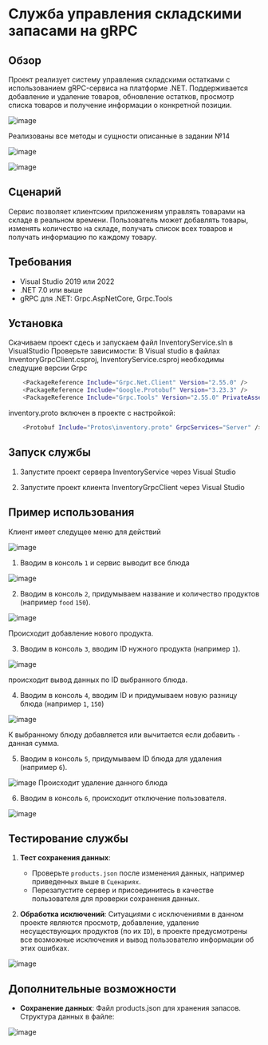 # Служба управления складскими запасами на gRPC

## Обзор
  Проект реализует систему управления складскими остатками с использованием gRPC-сервиса на платформе .NET. Поддерживается добавление и удаление товаров,
обновление остатков, просмотр списка товаров и получение информации о конкретной позиции. 

![image](https://github.com/user-attachments/assets/49347c2f-9b99-4f8e-9e8d-f023d149a130)

Реализованы все методы и сущности описанные в задании №14

![image](https://github.com/user-attachments/assets/2c0926f2-8068-499e-863f-5cf90da9e678)

![image](https://github.com/user-attachments/assets/cd91d71e-f2e4-4e94-88c8-5bfd645e7ba3)


## Сценарий
Сервис позволяет клиентским приложениям управлять товарами на складе в реальном времени. Пользователь может добавлять товары, изменять количество на складе, получать список всех товаров и получать информацию по каждому товару.

## Требования
- Visual Studio 2019 или 2022
- .NET 7.0 или выше
- gRPC для .NET: Grpc.AspNetCore, Grpc.Tools

## Установка
Скачиваем проект сдесь и запускаем файл InventoryService.sln в VisualStudio
Проверьте зависимости:
В Visual studio в файлах InventoryGrpcClient.csproj, InventoryService.csproj необходимы следущие версии Grpc
```bash
    <PackageReference Include="Grpc.Net.Client" Version="2.55.0" />
    <PackageReference Include="Google.Protobuf" Version="3.23.3" />
    <PackageReference Include="Grpc.Tools" Version="2.55.0" PrivateAssets="All" />
```
inventory.proto включен в проекте с настройкой:
```bash
    <Protobuf Include="Protos\inventory.proto" GrpcServices="Server" />
```
## Запуск службы
1. Запустите проект сервера InventoryService через Visual Studio

2. Запустите проект клиента InventoryGrpcClient через Visual Studio

## Пример использования
Клиент имеет следущее меню для действий

![image](https://github.com/user-attachments/assets/49347c2f-9b99-4f8e-9e8d-f023d149a130)

1. Вводим в консоль `1` и сервис выводит все блюда

![image](https://github.com/user-attachments/assets/85b636d9-a46a-4993-94e3-9c977fd4aaff)

2. Вводим в консоль `2`, придумываем название и количество продуктов (например `food` `150`).
    
![image](https://github.com/user-attachments/assets/f7216293-1623-4428-b0f8-db59172c23b3)

Происходит добавление нового продукта.

3. Вводим в консоль `3`, вводим ID нужного продукта (например `1`).

![image](https://github.com/user-attachments/assets/b0e10125-ff78-46c5-a6b0-79582e7d535c)

происходит вывод данных по ID выбранного блюда.

4. Вводим в консоль `4`, вводим ID и придумываем новую разницу блюда (например `1`, `150`)

![image](https://github.com/user-attachments/assets/03350390-5017-45d6-bc3c-dd642a42474b)

К выбранному блюду добавляется или вычитается если добавить `-` данная сумма.

5. Вводим в консоль `5`, придумываем ID блюда для удаления (например `6`).

![image](https://github.com/user-attachments/assets/86d43170-f18f-4161-a631-ddef885fdbf5)
Происходит удаление данного блюда

6. Вводим в консоль `6`, происходит отключение пользователя.

![image](https://github.com/user-attachments/assets/9977bee8-3fef-4e6f-8fc5-7fad86aabe8e)

## Тестирование службы
1. **Тест сохранения данных**:
   - Проверьте `products.json` после изменения данных, например приведенных выше в `Сценариях`.
   - Перезапустите сервер и присоединитесь в качестве пользователя для проверки сохранения данных.

2.  **Обработка исключений**:
     Ситуациями с исключениями в данном проекте являются просмотр, добавление, удаление несуществующих продуктов (по их `ID`), в проекте предусмотрены все возможные исключения и вывод пользователю информации об этих ошибках.

![image](https://github.com/user-attachments/assets/1797b88c-81f9-44e0-bbe3-c94e7d4577a7)

     
## Дополнительные возможности
- **Сохранение данных**: Файл products.json для хранения запасов.
Структура данных в файле:

![image](https://github.com/user-attachments/assets/0a1624c3-7ad1-4d59-ba9a-b52630e6623e)
